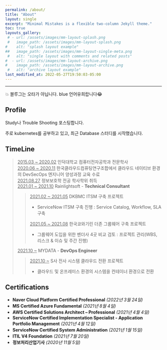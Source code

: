 ```yaml
---
permalink: /about/
title: "About"
layout: single
excerpt: "Minimal Mistakes is a flexible two-column Jekyll theme."
toc: true
layouts_gallery:
 # - url: /assets/images/mm-layout-splash.png
 #   image_path: /assets/images/mm-layout-splash.png
#    alt: "splash layout example"
##   image_path: /assets/images/mm-layout-single-meta.png
 #   alt: "single layout with comments and related posts"
#  - url: /assets/images/mm-layout-archive.png
#    image_path: /assets/images/mm-layout-archive.png
 #   alt: "archive layout example"
last_modified_at: 2022-05-27T19:50:03-05:00
---
```


----
💥 블루그는 오타가 아닙니다. blue 언어유희랍니다😂  

## Profile
Study나 Trouble Shooting 포스팅합니다.  
  
주로 kubernetes를 공부하고 있고, 최근 Database 스터디를 시작했습니다.


## TimeLine
> <u>2015.03 ~ 2020.02</u> 인덕대학교 컴퓨터전자공학과 전문학사  
> <u>2020.06 ~ 2020.11</u> 한국클라우드컴퓨팅연구조합에서 클라우드 네이티브 환경의 DevSecOps 엔지니어 양성과정 교육 수료  
> <u>2021.08.27</u> 정보보호학 전공 학사학위 취득  
> <u>2021.01 ~ 2021.10</u> Rainlightsoft - **Technical Consultant**
>> <u>2021.02 ~ 2021.05</u> DKBMC ITSM 구축 프로젝트
>>  - ServiceNow ITSM 구축 진행 : Service Catalog, Workflow, SLA 구축  
>>  
>> <u>2021.05 ~ 2021.08</u> 한국쿄와기린 더존 그룹웨어 구축 프로젝트
>>  - 그룹웨어 도입을 위한 벤더사 4곳 비교 검토 : 프로젝트 관리(WBS, 리스크 & 이슈 및 주간 진행)
> 
> <u>2021.10 ~</u> MYDATA - **DevOps Engineer**
>> <u>2021.10 ~</u> S사 전사 시스템 클라우드 전환 프로젝트
>> - 클라우드 및 온프레미스 환경의 시스템을 컨테이너 환경으로 전환

## Certifications
- **Naver Cloud Platform Certified Professional** *(2022년 3월 24일)*
- **MS Certified Azure Fundamental** *(2021년 8월 4일)*
- **AWS Certified Solutions Architect – Professional** *(2021년 4월 4일)*
- **ServiceNow Certified Implementation Specialist - Application Portfolio Management** *(2021년 4월 12일)*
- **ServiceNow Certified System Administration** *(2021년 1월 15일)*
- **ITIL V4 Foundation** *(2021년 7월 20일)*
- **정보처리산업기사** *(2020년 11월 5일)*
